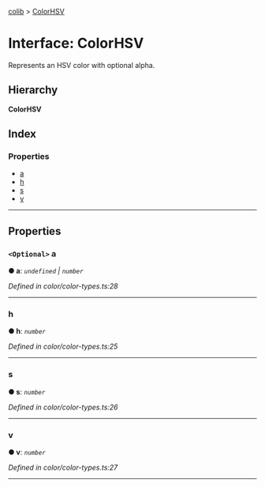 [colib](../README.md) > [ColorHSV](../interfaces/colorhsv.md)

# Interface: ColorHSV

Represents an HSV color with optional alpha.

## Hierarchy

**ColorHSV**

## Index

### Properties

- [a](colorhsv.md#a)
- [h](colorhsv.md#h)
- [s](colorhsv.md#s)
- [v](colorhsv.md#v)

---

## Properties

<a id="a"></a>

### `<Optional>` a

**● a**: _`undefined` \| `number`_

_Defined in color/color-types.ts:28_

---

<a id="h"></a>

### h

**● h**: _`number`_

_Defined in color/color-types.ts:25_

---

<a id="s"></a>

### s

**● s**: _`number`_

_Defined in color/color-types.ts:26_

---

<a id="v"></a>

### v

**● v**: _`number`_

_Defined in color/color-types.ts:27_

---
